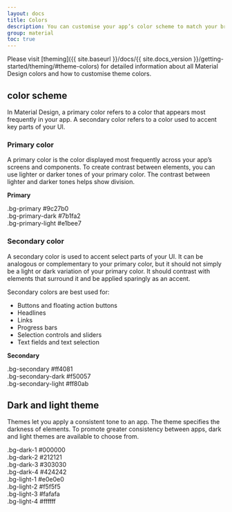 ```yaml
---
layout: docs
title: Colors
description: You can customise your app’s color scheme to match your brand colors. Alternatively, you can create an entirely new color scheme using the Material Design color palette.
group: material
toc: true
---
```


Please visit [theming]({{ site.baseurl }}/docs/{{ site.docs_version }}/getting-started/theming/#theme-colors) for detailed information about all Material Design colors and how to customise theme colors.

## color scheme

In Material Design, a primary color refers to a color that appears most frequently in your app. A secondary color refers to a color used to accent key parts of your UI.

### Primary color

A primary color is the color displayed most frequently across your app’s screens and components. To create contrast between elements, you can use lighter or darker tones of your primary color. The contrast between lighter and darker tones helps show division.

<div class="row">
  <div class="col-md-6 mb-4">
    <div class="bg-primary p-3 text-white-primary">
      <p class="mb-5">
        <strong>Primary</strong>
      </p>
      <div class="d-flex justify-content-between">
        <span class="doc-swatch-text">.bg-primary</span>
        <span class="doc-swatch-text">#9c27b0</span>
      </div>
    </div>
    <div class="bg-primary-dark d-flex justify-content-between p-3 text-white-primary">
      <span class="doc-swatch-text">.bg-primary-dark</span>
      <span class="doc-swatch-text">#7b1fa2</span>
    </div>
    <div class="bg-primary-light d-flex justify-content-between p-3 text-dark-primary">
      <span class="doc-swatch-text">.bg-primary-light</span>
      <span class="doc-swatch-text">#e1bee7</span>
    </div>
  </div>
</div>

### Secondary color

A secondary color is used to accent select parts of your UI. It can be analogous or complementary to your primary color, but it should not simply be a light or dark variation of your primary color. It should contrast with elements that surround it and be applied sparingly as an accent.

Secondary colors are best used for:

- Buttons and floating action buttons
- Headlines
- Links
- Progress bars
- Selection controls and sliders
- Text fields and text selection

<div class="row">
  <div class="col-md-6 mb-4">
    <div class="bg-secondary p-3 text-white-primary">
      <p class="mb-5">
        <strong>Secondary</strong>
      </p>
      <div class="d-flex justify-content-between">
        <span class="doc-swatch-text">.bg-secondary</span>
        <span class="doc-swatch-text">#ff4081</span>
      </div>
    </div>
    <div class="bg-secondary-dark d-flex justify-content-between p-3 text-white-primary">
      <span class="doc-swatch-text">.bg-secondary-dark</span>
      <span class="doc-swatch-text">#f50057</span>
    </div>
    <div class="bg-secondary-light d-flex justify-content-between p-3 text-dark-primary">
      <span class="doc-swatch-text">.bg-secondary-light</span>
      <span class="doc-swatch-text">#ff80ab</span>
    </div>
  </div>
</div>

## Dark and light theme

Themes let you apply a consistent tone to an app. The theme specifies the darkness of elements. To promote greater consistency between apps, dark and light themes are available to choose from.

<div class="row">
  <div class="col-md-6 mb-4">
    <div class="bg-dark-1 d-flex justify-content-between p-3 text-white-primary">
      <span class="doc-swatch-text">.bg-dark-1</span>
      <span class="doc-swatch-text">#000000</span>
    </div>
    <div class="bg-dark-2 d-flex justify-content-between p-3 text-white-primary">
      <span class="doc-swatch-text">.bg-dark-2</span>
      <span class="doc-swatch-text">#212121</span>
    </div>
    <div class="bg-dark-3 d-flex justify-content-between p-3 text-white-primary">
      <span class="doc-swatch-text">.bg-dark-3</span>
      <span class="doc-swatch-text">#303030</span>
    </div>
    <div class="bg-dark-4 d-flex justify-content-between p-3 text-white-primary">
      <span class="doc-swatch-text">.bg-dark-4</span>
      <span class="doc-swatch-text">#424242</span>
    </div>
  </div>
  <div class="col-md-6 mb-4">
    <div class="bg-light-1 d-flex justify-content-between p-3 text-black-primary">
      <span class="doc-swatch-text">.bg-light-1</span>
      <span class="doc-swatch-text">#e0e0e0</span>
    </div>
    <div class="bg-light-2 d-flex justify-content-between p-3 text-black-primary">
      <span class="doc-swatch-text">.bg-light-2</span>
      <span class="doc-swatch-text">#f5f5f5</span>
    </div>
    <div class="bg-light-3 d-flex justify-content-between p-3 text-black-primary">
      <span class="doc-swatch-text">.bg-light-3</span>
      <span class="doc-swatch-text">#fafafa</span>
    </div>
    <div class="bg-light-4 d-flex justify-content-between p-3 text-black-primary">
      <span class="doc-swatch-text">.bg-light-4</span>
      <span class="doc-swatch-text">#ffffff</span>
    </div>
  </div>
</div>